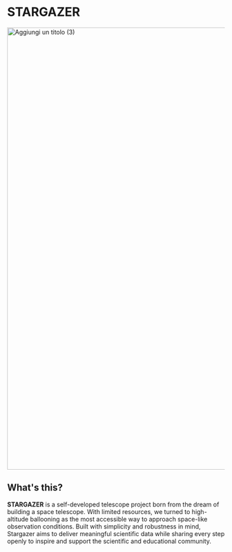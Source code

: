 # STARGAZER
<img width="1536" height="1024" alt="Aggiungi un titolo (3)" src="https://github.com/user-attachments/assets/b953cec0-6158-4643-9cdb-aa66cf0abfa3" />

## What's this?  
**STARGAZER** is a self-developed telescope project born from the dream of building a space telescope. 
With limited resources, we turned to high-altitude ballooning as the most accessible way to approach space-like observation conditions. 
Built with simplicity and robustness in mind, Stargazer aims to deliver meaningful scientific data while sharing every step openly to inspire and support the scientific and educational community.
